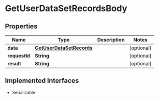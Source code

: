 

# GetUserDataSetRecordsBody

## Properties

Name | Type | Description | Notes
------------ | ------------- | ------------- | -------------
**data** | [**GetUserDataSetRecords**](GetUserDataSetRecords.md) |  |  [optional]
**requestId** | **String** |  |  [optional]
**result** | **String** |  |  [optional]


## Implemented Interfaces

* Serializable


